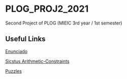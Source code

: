 # PLOG_PROJ2_2021
Second Project of PLOG (MIEIC 3rd year / 1st semester)

## Useful Links

[Enunciado](https://moodle.up.pt/pluginfile.php/60705/mod_resource/content/12/TP2%20-%20Enunciado.pdf)

[Sicstus Arithmetic-Constraints](https://sicstus.sics.se/sicstus/docs/latest4/html/sicstus.html/Arithmetic-Constraints.html#Arithmetic-Constraints)

[Puzzles](https://erich-friedman.github.io/puzzle/crypto/)
